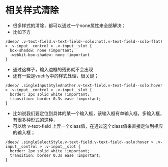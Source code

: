 # 相关样式清除
- 很多样式的清除，都可以通过一个none属性来全部解决；
- 比如下方
```
/deep/ .v-text-field.v-text-field--solo:not(.v-text-field--solo-flat) > .v-input__control > .v-input__slot {
  box-shadow: none !important;
  -webkit-box-shadow: none !important
}
```
- 通过这样子，输入边框的残影就不会出现
- 还有一些是vuetify中的样式处理，很关键；
```
/deep/ .singleInputStyleAnother.v-text-field.v-text-field--solo:hover > .v-input__control > .v-input__slot {
  border: 2px solid white !important;
  transition: border 0.3s ease !important;
}
```
- 比如说我们要定位到具体的某一个输入框，该输入框有单输入框，多输入框，有很多种形式的这种，
- 可以给 v-text-field 上弄一个class值，在通过这个class值来直接定位到相应的输入框；
```
/deep/ .singleSelectStyle.v-text-field.v-text-field--solo:hover > .v-input__control > .v-input__slot {
  border: 2px solid white !important;
  transition: border 0.3s ease !important;
}
```
